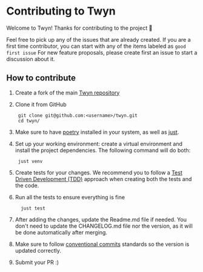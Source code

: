 # Contributing to Twyn
Welcome to Twyn! Thanks for contributing to the project 🎉

Feel free to pick up any of the issues that are already created. If you are a first time contributor, you can start with any of the items labeled as `good first issue`
For new feature proposals, please create first an issue to start a discussion about it.

## How to contribute
1. Create a fork of the main [Twyn repository](https://github.com/elementsinteractive/twyn)
2. Clone it from GitHub

        git clone git@github.com:<username>/twyn.git
        cd twyn/
3. Make sure to have [poetry](https://python-poetry.org/) installed in your system, as well as [just](https://github.com/casey/just).
4. Set up your working environment: create a virtual environment and install the project dependencies. 
The following command will do both:
    
        just venv
5. Create tests for your changes. We recommend you to follow a 
[Test Driven Development (TDD)](https://en.wikipedia.org/wiki/Test-driven_development) approach when creating both the tests and the code.
6. Run all the tests to ensure everything is fine

         just test
7. After adding the changes, update the Readme.md file if needed. You don't need to update the CHANGELOG.md file nor the version, as it will be done automatically after merging.
8. Make sure to follow [conventional commits](https://www.conventionalcommits.org/en/v1.0.0/) standards so the version is updated correctly.
9. Submit your PR :) 

